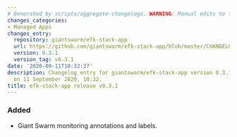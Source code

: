 ```yaml
---
# Generated by scripts/aggregate-changelogs. WARNING: Manual edits to this files will be overwritten.
changes_categories:
- Managed Apps
changes_entry:
  repository: giantswarm/efk-stack-app
  url: https://github.com/giantswarm/efk-stack-app/blob/master/CHANGELOG.md#031---2020-09-11
  version: 0.3.1
  version_tag: v0.3.1
date: '2020-09-11T10:32:37'
description: Changelog entry for giantswarm/efk-stack-app version 0.3.1, published
  on 11 September 2020, 10:32.
title: efk-stack-app release v0.3.1
---
```


### Added
- Giant Swarm monitoring annotations and labels.

